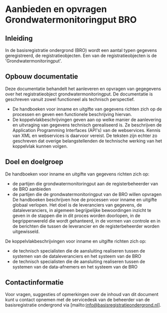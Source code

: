 # Aanbieden en opvragen Grondwatermonitoringput BRO	

##	Inleiding
In de basisregistratie ondergrond (BRO) wordt een aantal typen gegevens geregistreerd, de registratieobjecten. Een van de registratieobjecten is de 'Grondwatermonitoringput'. 

##	Opbouw documentatie
Deze documentatie behandelt het aanleveren en opvragen van gegegevens over het registratieobject grondwatermonitoringput. 
De documentatie is geschreven vanuit zowel functioneel als technisch perspectief.
* De handboeken voor inname en uitgifte van gegevens richten zich op de processen en geven een functionele beschrijving hiervan.
* De koppelvlakbeschrijvingen geven aan op welke manier de aanlevering en uitvraging van gegevens technisch gerealiseerd is. 
Ze beschrijven de Application Programming Interfaces (API's) van de webservices. Kennis van XML en webservices is daarvoor vereist. 
De teksten zijn echter zo geschreven dat overige belangstellenden de technische werking van het koppelvlak kunnen volgen. 

## Doel en doelgroep

De handboeken voor inname en uitgifte van gegevens richten zich op:
* de partijen die grondwatermonitoringput aan de registerbeheerder van de BRO aanbieden
* de partijen die de grondwatermonitoringput van de BRO willen opvragen
De handboeken beschrijven hoe de processen voor inname en uitgifte globaal verlopen. Het doel is de leveranciers van gegevens, de dataleveranciers, in algemeen begrijpelijke bewoordingen inzicht te geven in de stappen die in dit proces worden doorlopen, in de begrippenwereld die wordt gehanteerd, in de vormen van controle en in de berichten die tussen de leverancier en de registerbeheerder worden uitgewisseld. 

De koppelvlakbeschrijvingen voor inname en uitgifte richten zich op:
* de technisch specialisten die de aansluiting realiseren tussen de systemen van de dataleveranciers en het systeem van de BRO
* de technisch specialisten die de aansluiting realiseren tussen de systemen van de data-afnemers en het systeem van de BRO

## Contactinformatie
Voor vragen, suggesties of opmerkingen over de inhoud van dit document kunt u contact opnemen met de servicedesk van de beheerder van de basisregistratie ondergrond via [mailto:info@basisregistratieondergrond.nl].
